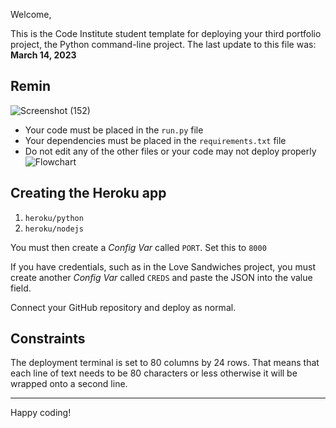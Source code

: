 

Welcome,

This is the Code Institute student template for deploying your third portfolio project, the Python command-line project. The last update to this file was: **March 14, 2023**



## Remin
![Screenshot (152)](https://github.com/tochi-bot/LoveFruits/assets/77632001/ff8df4a4-e8f6-4e60-b675-7299ad9c20be)


- Your code must be placed in the `run.py` file
- Your dependencies must be placed in the `requirements.txt` file
- Do not edit any of the other files or your code may not deploy properly
![Flowchart](https://github.com/tochi-bot/LoveFruits/assets/77632001/5681cb80-295f-4692-9bae-d924bbd85626)

## Creating the Heroku app


1. `heroku/python`
2. `heroku/nodejs`

You must then create a _Config Var_ called `PORT`. Set this to `8000`

If you have credentials, such as in the Love Sandwiches project, you must create another _Config Var_ called `CREDS` and paste the JSON into the value field.

Connect your GitHub repository and deploy as normal.

## Constraints

The deployment terminal is set to 80 columns by 24 rows. That means that each line of text needs to be 80 characters or less otherwise it will be wrapped onto a second line.

---

Happy coding!
